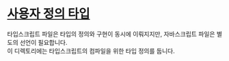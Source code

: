 # [사용자 정의 타입](https://heropy.blog/2020/01/27/typescript/#9901349e-5ff2-4194-903d-c9b95b5e5bb7)
타입스크립트 파일은 타입의 정의와 구현이 동시에 이뤄지지만, 자바스크립트 파일은 별도의 선언이 필요합니다.<br />
이 디렉토리에는 타입스크립트의 컴파일을 위한 타입 정의를 둡니다.
